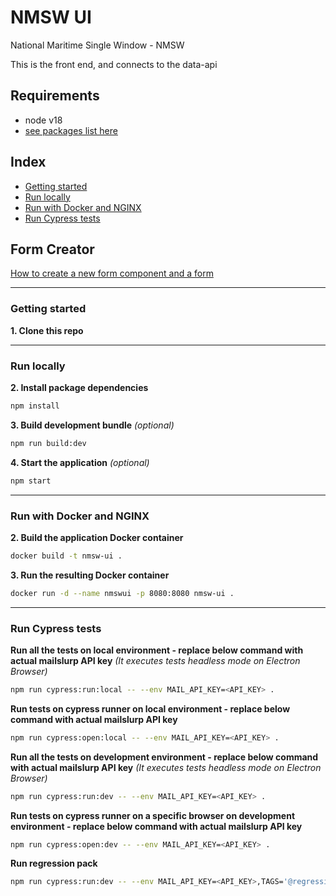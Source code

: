 # NMSW UI
National Maritime Single Window - NMSW

This is the front end, and connects to the data-api

## Requirements

* node v18
* [see packages list here](https://github.com/UKHomeOffice/nmsw-ui/blob/main/docs/packages.md)

## Index
* [Getting started](#getting-started)
* [Run locally](#run-locally)
* [Run with Docker and NGINX](#run-with-docker-and-nginx)
* [Run Cypress tests](#run-cypress-tests)

## Form Creator
<a href="https://github.com/UKHomeOffice/nmsw-ui/blob/main/docs/form_creator.md">How to create a new form component and a form</a>

----

### Getting started

**1. Clone this repo**

----

### Run locally
**2. Install package dependencies**
```sh
npm install
```
**3. Build development bundle** *(optional)*
```sh
npm run build:dev
```
**4. Start the application** *(optional)*
```sh
npm start
```
----

### Run with Docker and NGINX
**2. Build the application Docker container**
```sh
docker build -t nmsw-ui .
```
**3. Run the resulting Docker container**
```sh
docker run -d --name nmswui -p 8080:8080 nmsw-ui .
```

----

### Run Cypress tests
**Run all the tests on local environment - replace below command with actual mailslurp API key** *(It executes tests headless mode on Electron Browser)*
```sh
npm run cypress:run:local -- --env MAIL_API_KEY=<API_KEY> .
```
**Run tests on cypress runner on local environment - replace below command with actual mailslurp API key**
```sh
npm run cypress:open:local -- --env MAIL_API_KEY=<API_KEY> .
```
**Run all the tests on development environment - replace below command with actual mailslurp API key** *(It executes tests headless mode on Electron Browser)*
```sh
npm run cypress:run:dev -- --env MAIL_API_KEY=<API_KEY> .
```
**Run tests on cypress runner on a specific browser on development environment - replace below command with actual mailslurp API key**
```sh
npm run cypress:open:dev -- --env MAIL_API_KEY=<API_KEY> .
```
**Run regression pack**
```sh
npm run cypress:run:dev -- --env MAIL_API_KEY=<API_KEY>,TAGS='@regression' .
```
